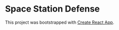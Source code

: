 # Space Station Defense
This project was bootstrapped with [Create React App](https://github.com/facebook/create-react-app).
